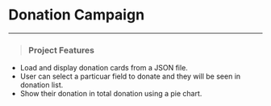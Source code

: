 # Donation Campaign
---
> ### Project Features
* Load and display donation cards from a JSON file.
* User can select a particuar field to donate and they will be seen in donation list.
* Show their donation in total donation using a pie chart.